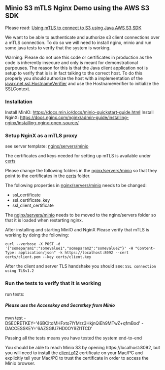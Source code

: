 ## Minio S3 mTLS Nginx Demo using the AWS S3 SDK

Please read: [Using mTLS to connect to S3 using Java AWS S3 SDK](https://medium.com/sydseter/using-mtls-to-connect-to-s3-using-java-aws-s3-sdk-95c9c1351b5)

We want to be able to authenticate and authorize s3 client connections over a mTLS connection. To do so we will need to install nginx, minio and run some java tests to verify that the system is working.

Warning: Please do not use this code or certificates in production as the code is  inherently insecure and only is meant for demonstrational purpouses. The reason for this is that the Java client application not is setup to verify that is is in fact talking to the correct host. To do this properly you should authorize the host with a implementation of the [javax.net.ssl.HostnameVerifier](https://www.programcreek.com/java-api-examples/?class=javax.net.ssl.HostnameVerifier&method=verify) and use the HostnameVerifier to initialize the SSLContext.

### Installation

Install MinIO: https://docs.min.io/docs/minio-quickstart-guide.html
Install NginX: https://docs.nginx.com/nginx/admin-guide/installing-nginx/installing-nginx-open-source/

### Setup NginX as a mTLS proxy
see server template: [nginx/servers/minio](./nginx/servers/minio)

The certificates and keys needed for setting up mTLS is available under [certs](./certs)

Please change the following folders in the [nginx/servers/minio](./nginx/servers/minio) so that they point to the certificates in the [certs](./certs) folder.

The following properties in [nginx/servers/minio](./nginx/servers/minio) needs to be changed:

- ssl_certificate
- ssl_certificate_key
- ssl_client_certificate

The [nginx/servers/minio](./nginx/servers/minio) needs to be moved to the nginx/servers folder so that it is loaded when restarting nginx.

After installing and starting MinIO and NginX Please verify that mTLS is working by doing the following:

    curl --verbose -X POST -d '{"someparam1":"somevalue1","someparam2":"somevalue2"}' -H "Content-Type: application/json" -k https://localhost:8092 --cert certs/client.pem --key certs/client.key

After the client and server TLS handshake you should see: `SSL connection using TLSv1.2`

### Run the tests to verify that it is working

run tests:
##### Please use the Accesskey and Secretkey from Minio
mvn test -DSECRETKEY='46BCItoMHFxto7lYMrz3HkjnQiEh9MTwZ+qfmBod' -DACCESSKEY='6AZSGIU7HD0OY9ZI1TCD'

Passing all the tests means you have tested the system end-to-end

You should be able to reach Minio S3 by opening https://localhost:8092, 
but you will need to install the [client.p12](certs/client.p12) certificate 
on your Mac/PC and explicitly tell your Mac/PC to trust the certificate in order to access the Minio browser.

